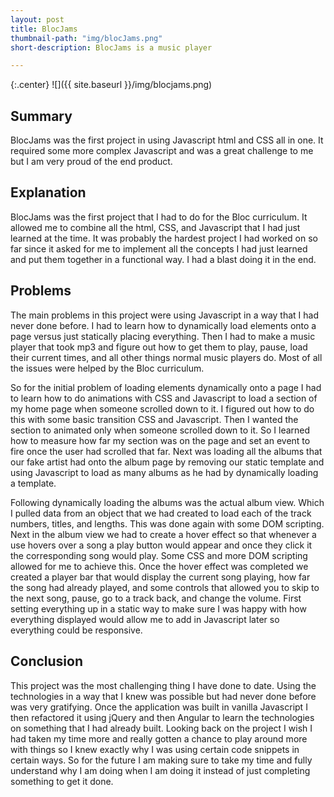 ```yaml
---
layout: post
title: BlocJams
thumbnail-path: "img/blocJams.png"
short-description: BlocJams is a music player

---
```


{:.center}
![]({{ site.baseurl }}/img/blocjams.png)


## Summary

BlocJams was the first project in using Javascript html and CSS all in one. It required some more complex Javascript and was a great challenge to me but I am very proud of the end product.


## Explanation

BlocJams was the first project that I had to do for the Bloc curriculum. It allowed me to combine all the html, CSS, and Javascript that I had just learned at the time. It was probably the hardest project I had worked on so far since it asked for me to implement all the concepts I had just learned and put them together in a functional way. I had a blast doing it in the end.

## Problems

The main problems in this project were using Javascript in a way that I had never done before. I had to learn how to dynamically load elements onto a page versus just statically placing everything. Then I had to make a music player that took mp3 and figure out how to get them to play, pause, load their current times, and all other things normal music players do. Most of all the issues were helped by the Bloc curriculum.

So for the initial problem of loading elements dynamically onto a page I had to learn how to do animations with CSS and Javascript to load a section of my home page when someone scrolled down to it. I figured out how to do this with some basic transition CSS and Javascript. Then I wanted the section to animated only when someone scrolled down to it. So I learned how to measure how far my section was on the page and set an event to fire once the user had scrolled that far. Next was loading all the albums that our fake artist had onto the album page by removing our static template and using Javascript to load as many albums as he had by dynamically loading a template. 

Following dynamically loading the albums was the actual album view. Which I pulled data from an object that we had created to load each of the track numbers, titles, and lengths. This was done again with some DOM scripting. Next in the album view we had to create a hover effect so that whenever a use hovers over a song a play button would appear and once they click it the corresponding song would play. Some CSS and more DOM scripting allowed for me to achieve this. Once the hover effect was completed we created a player bar that would display the current song playing, how far the song had already played, and some controls that allowed you to skip to the next song, pause, go to a track back, and change the volume. First setting everything up in a static way to make sure I was happy with how everything displayed would allow me to add in Javascript later so everything could be responsive. 

## Conclusion

This project was the most challenging thing I have done to date. Using the technologies in a way that I knew was possible but had never done before was very gratifying. Once the application was built in vanilla Javascript I then refactored it using jQuery and then Angular to learn the technologies on something that I had already built. Looking back on the project I wish I had taken my time more and really gotten a chance to play around more with things so I knew exactly why I was using certain code snippets in certain ways. So for the future I am making sure to take my time and fully understand why I am doing when I am doing it instead of just completing something to get it done.
